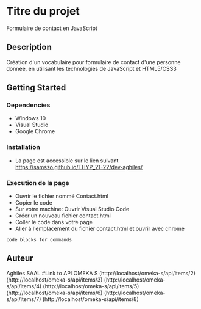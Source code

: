 # Titre du projet

Formulaire de contact en JavaScript

## Description

Création d'un vocabulaire pour formulaire de contact d'une personne donnée, en utilisant les technologies de JavaScript et HTML5/CSS3

## Getting Started

### Dependencies

*  Windows 10
*  Visual Studio
*  Google Chrome

### Installation

* La page est accessible sur le lien suivant https://samszo.github.io/THYP_21-22/dev-aghiles/

### Execution de la page

* Ouvrir le fichier nommé Contact.html
* Copier le code
* Sur votre machine: Ouvrir Visual Studio Code
* Créer un nouveau fichier contact.html
* Coller le code dans votre page
* Aller à l'emplacement du fichier contact.html et ouvrir avec chrome
```
code blocks for commands
```

## Auteur

Aghiles SAAL
#Link to API OMEKA S
(http://localhost/omeka-s/api/items/2)
(http://localhost/omeka-s/api/items/3)
(http://localhost/omeka-s/api/items/4)
(http://localhost/omeka-s/api/items/5)
(http://localhost/omeka-s/api/items/6)
(http://localhost/omeka-s/api/items/7)
(http://localhost/omeka-s/api/items/8)

